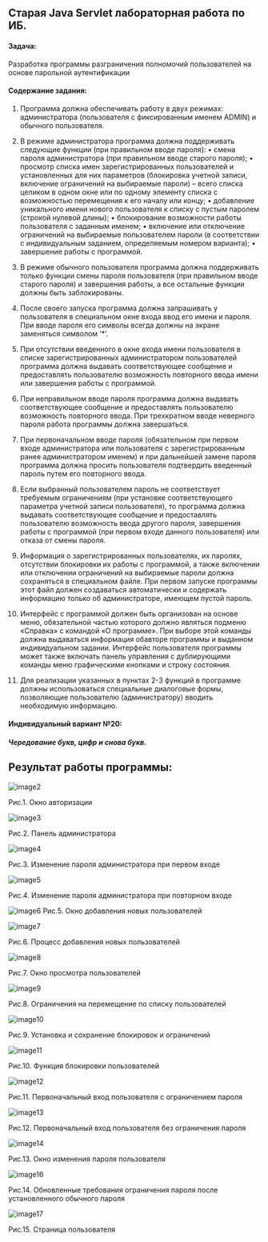 ## Старая Java Servlet лабораторная работа по ИБ.

#### Задача: 
Разработка программы разграничения полномочий пользователей на основе парольной аутентификации

#### Содержание задания:
1. Программа должна обеспечивать работу в двух режимах: администратора
(пользователя с фиксированным именем ADMIN) и обычного пользователя.

2. В режиме администратора программа должна поддерживать следующие
функции (при правильном вводе пароля):
•	смена пароля администратора (при правильном вводе старого пароля);
•	просмотр списка имен зарегистрированных пользователей и установленных для них параметров (блокировка учетной записи, включение ограничений на выбираемые пароли) – всего списка целиком в одном окне или по одному элементу списка с возможностью перемещения к его началу или концу;
•	добавление уникального имени нового пользователя к списку с пустым паролем (строкой нулевой длины);
•	блокирование возможности работы пользователя с заданным именем;
•	включение или отключение ограничений на выбираемые пользователем пароли (в соответствии с индивидуальным заданием, определяемым номером варианта);
•	завершение работы с программой.

3. В режиме обычного пользователя программа должна поддерживать только
функции смены пароля пользователя (при правильном вводе старого пароля) и
завершения работы, а все остальные функции должны быть заблокированы.

4. После своего запуска программа должна запрашивать у пользователя в
специальном окне входа ввод его имени и пароля. При вводе пароля его
символы всегда должны на экране заменяться символом ‘*’.

5. При отсутствии введенного в окне входа имени пользователя в списке
зарегистрированных администратором пользователей программа должна
выдавать соответствующее сообщение и предоставлять пользователю
возможность повторного ввода имени или завершения работы с программой.

6. При неправильном вводе пароля программа должна выдавать
соответствующее сообщение и предоставлять пользователю возможность
повторного ввода. При трехкратном вводе неверного пароля работа программы
должна завершаться.

7. При первоначальном вводе пароля (обязательном при первом входе
администратора или пользователя с зарегистрированным ранее
администратором именем) и при дальнейшей замене пароля программа должна
просить пользователя подтвердить введенный пароль путем его повторного
ввода.

8. Если выбранный пользователем пароль не соответствует требуемым
ограничениям (при установке соответствующего параметра учетной записи
пользователя), то программа должна выдавать соответствующее сообщение и
предоставлять пользователю возможность ввода другого пароля, завершения
работы с программой (при первом входе данного пользователя) или отказа от
смены пароля.

9. Информация о зарегистрированных пользователях, их паролях, отсутствии
блокировки их работы с программой, а также включении или отключении
ограничений на выбираемые пароли должна сохраняться в специальном файле.
При первом запуске программы этот файл должен создаваться автоматически и
содержать информацию только об администраторе, имеющем пустой пароль.

10. Интерфейс с программой должен быть организован на основе меню,
обязательной частью которого должно являться подменю «Справка» с командой «О программе». При выборе этой команды должна выдаваться информация обавторе программы и выданном индивидуальном задании. Интерфейс пользователя программы может также включать панель управления с дублирующими команды меню графическими кнопками и строку состояния.

11. Для реализации указанных в пунктах 2-3 функций в программе должны
использоваться специальные диалоговые формы, позволяющие пользователю
(администратору) вводить необходимую информацию.

#### Индивидуальный вариант №20:
##### Чередование букв, цифр и снова букв.  




 
## Результат работы программы:

![image2](https://github.com/Duletun/servlet_Test/assets/76465730/bdb2d01a-f904-4e5d-9ffa-36c280549c54)

Рис.1. Окно авторизации


![image3](https://github.com/Duletun/servlet_Test/assets/76465730/4d6da4f5-5198-4ebb-a9e1-af2748317325)

Рис.2. Панель администратора


![image4](https://github.com/Duletun/servlet_Test/assets/76465730/5535fac5-0358-4e14-927b-f437660c20a9)

Рис.3. Изменение пароля администратора при первом входе


![image5](https://github.com/Duletun/servlet_Test/assets/76465730/4ce295e2-7e1a-4e39-9e99-c0cfdf34ef9b)

Рис.4. Изменение пароля администратора при повторном входе


![image6](https://github.com/Duletun/servlet_Test/assets/76465730/9684f9e6-f960-424d-a17a-2e10a1aeb054)
Рис.5. Окно добавления новых пользователей


![image7](https://github.com/Duletun/servlet_Test/assets/76465730/5805a036-77fc-421c-a48c-a06a1805cd4a)

Рис.6. Процесс добавления новых пользователей

![image8](https://github.com/Duletun/servlet_Test/assets/76465730/ebf9a124-197d-4c4c-b48d-f125b818f2db)

Рис.7. Окно просмотра пользователей

![image9](https://github.com/Duletun/servlet_Test/assets/76465730/26c5de2c-a7cc-4371-b631-e5cb927c3c05)

Рис.8. Ограничения на перемещение по списку пользователей

![image10](https://github.com/Duletun/servlet_Test/assets/76465730/fef8921c-8efe-433d-bb14-f9c94824f093)

Рис.9. Установка и сохранение блокировок и ограничений

![image11](https://github.com/Duletun/servlet_Test/assets/76465730/5b9f4c48-9230-4ef5-b312-475067e389ba)

Рис.10. Функция блокировки пользователей

![image12](https://github.com/Duletun/servlet_Test/assets/76465730/55cd83fe-cd46-4dbf-a05b-419bf456abc4)

Рис.11. Первоначальный вход пользователя с ограничением пароля

![image13](https://github.com/Duletun/servlet_Test/assets/76465730/90f54985-2853-4547-a1e8-db823c59e26d)

Рис.12. Первоначальный вход пользователя без ограничения пароля

![image14](https://github.com/Duletun/servlet_Test/assets/76465730/3f14328a-066a-447a-8389-e787e15fda54)

Рис.13. Окно изменения пароля пользователя


![image16](https://github.com/Duletun/servlet_Test/assets/76465730/d2f2054b-4bbd-4dd9-ac9e-a09a2e782d0a)

Рис.14. Обновленные требования ограничения пароля после установленного обычного пароля

![image17](https://github.com/Duletun/servlet_Test/assets/76465730/c7768097-1165-4f34-bbda-0dffc290e587)

Рис.15. Страница пользователя
